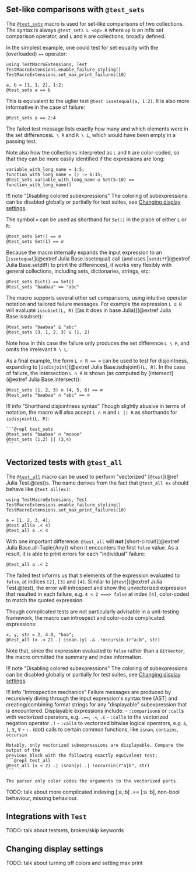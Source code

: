 ## Set-like comparisons with `@test_sets`

The [`@test_sets`](@ref) macro is used for set-like comparisons of two collections.
The syntax is always `@test_sets L <op> R` where `op` is an infix set comparison
operator, and `L` and `R` are collections, broadly defined.

In the simplest example, one could test for set equality with the (overloaded) `==`
operator:

```@setup test_sets
using TestMacroExtensions, Test 
TestMacroExtensions.enable_failure_styling()
TestMacroExtensions.set_max_print_failures(10)
```

```@repl test_sets
a, b = [1, 1, 2], 1:2;
@test_sets a == b
```

This is equivalent to the uglier test `@test issetequal(a, 1:2)`. It is also more
informative in the case of failure:

```@repl test_sets
@test_sets a == 2:4
```

The failed test message lists exactly how many and which elements were in the set
differences`L \ R` and `R \ L`, which would have been empty in a passing test.

Note also how the collections interpreted as `L` and `R` are color-coded,
so that they can be more easily identified if the expressions are long:

```@repl test_sets
variable_with_long_name = 1:5;
function_with_long_name = () -> 6:15;
@test_sets variable_with_long_name ∪ Set(5:10) == function_with_long_name()
```

!!! note "Disabling colored subexpressions"
    The coloring of subexpressions can be disabled globally or partially for test suites,
    see [Changing display settings](@ref).

The symbol `∅` can be used as shorthand for `Set()` in the place of either `L` or `R`:

```@repl test_sets
@test_sets Set() == ∅
@test_sets Set(1) == ∅
```

Because the macro internally expands the input expression to an
[`issetequal`](@extref Julia Base.issetequal) call
(and uses [`setdiff`](@extref Julia Base.setdiff) to print the differences),
it works very flexibly with general collections, including sets, dictionaries,
strings, etc:

```@repl test_sets
@test_sets Dict() == Set()
@test_sets "baabaa" == "abc"
```

The macro supports several other set comparisons, using intuitive operator notation
and tailored failure messages. For example the expression `L ⊆ R` will evaluate
`issubset(L, R)` [(as it does in base Julia)](@extref Julia Base.issubset):

```@repl test_sets
@test_sets "baabaa" ⊆ "abc"
@test_sets (3, 1, 2, 3) ⊆ (1, 2)
```

Note how in this case the failure only produces the set difference `L \ R`, and omits the
irrelevant `R \ L`.

As a final example, the form `L ∩ R == ∅` can be used to test for disjointness,
expanding to [`isdisjoint`](@extref Julia Base.isdisjoint)`(L, R)`.
In the case of failure, the intersection `L ∩ R` is shown (as computed by
[intersect](@extref Julia Base.intersect)):

```@repl test_sets
@test_sets (1, 2, 3) ∩ (4, 5, 6) == ∅
@test_sets "baabaa" ∩ "abc" == ∅
```

!!! info "Shorthand disjointness syntax"
    Though slightly abusive in terms of notation, the macro will also accept `L ∩ R` and
    `L || R` as shorthands for `isdisjoint(L, R)`:

    ```@repl test_sets
    @test_sets "baabaa" ∩ "moooo"
    @test_sets (1,2) || (3,4)
    ```

## Vectorized tests with `@test_all`

The [`@test_all`](@ref) macro can be used to perform "vectorized"
[`@test`](@ref Julia Test.@test)s. The name derives from the fact that `@test_all ex`
should behave like `@test all(ex)`:

```@setup test_all
using TestMacroExtensions, Test 
TestMacroExtensions.enable_failure_styling()
TestMacroExtensions.set_max_print_failures(10)
```

```@repl test_all
a = [1, 2, 3, 4]; 
@test all(a .< 4)
@test_all a .< 4
```

With one important difference: `@test_all` will **not**
[short-circuit](@extref Julia Base.all-Tuple{Any}) when it encounters the first `false`
value. As a result, it is able to print errors for each "individual" failure:

```@repl test_all
@test_all a .< 2
```

The failed test informs us that `3` elements of the expression evaluated to `false`, at
indices `[2]`, `[3]` and `[4]`. Similar to [`@test`](@extref Julia Test.@test),
the error will introspect and show the unvectorized expression that resulted in
each failure, e.g. `4 < 2 ===> false` at index `[4]`, color-coded to match the quoted
expression.

Though complicated tests are not particularly advisable in a unit-testing framework,
the macro can introspect and color-code complicated expressions:

```@repl test_all
x, y, str = 2, 4.0, "baa";
@test_all (x .< 2) .| isnan.(y) .& .!occursin.(r"a|b", str)
```

Note that, since the expression evaluated to `false` rather than a `BitVector`, the
macro ommitted the summary and index information.

!!! note "Disabling colored subexpressions"
    The coloring of subexpressions can be disabled globally or partially for test suites,
    see [Changing display settings](@ref).

!!! info "Introspection mechanics"
    Failure messages are produced by recursively diving through the input expression's
    syntax tree (AST) and creating/combining format strings for any "displayable"
    subexpression that is encountered. Displayable expressions include:
    - `:comparison`s or `:call`s with vectorized operators, e.g. `.==`, `.≈`, `.∈`
    - `:call`s to the vectorized negation operator `.!`
    - `:call`s to vectorized bitwise logical operators, e.g. `&`, `|`, `⊻`, `⊽`
    - `:.`  (dot) calls to certain common functions, like `isnan`, `contains`, `occursin`

    Notably, only vectorized subexpressions are displayable. Compare the output of the 
    previous block with the following exactly equivalent test:
    ```@repl test_all
    @test_all (x < 2) .| isnan(y) .| !occursin(r"a|b", str)
    ```

    The parser only color codes the arguments to the vectorized parts.

TODO: talk about more complicated indexing [:a,:b] .== [:a :b], non-bool behaviour, 
missing behaviour.

## Integrations with `Test`

TODO: talk about testsets, broken/skip keywords

## Changing display settings

TODO: talk about turning off colors and setting max print
